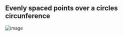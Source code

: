 ## Evenly spaced points over a circles circunference

![image](https://user-images.githubusercontent.com/43304616/148159647-cc7a2c15-9519-4705-894f-879b5d2596f5.png)
